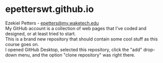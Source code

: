 # epetterswt.github.io
Ezekiel Petters - epetters@my.waketech.edu
<br>
My GitHub account is a collection of web pages that I've coded and designed, or at least tried to start.
<br>
This is a brand new repository that should contain some cool stuff as this course goes on.
<br>
I opened GitHub Desktop, selected this repository, click the "add" drop-down menu, and the option "clone repository" was right there.
